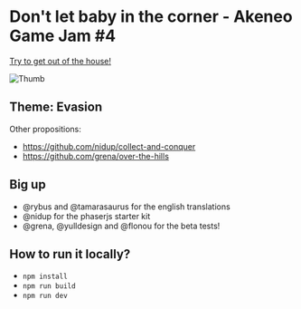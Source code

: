 # Don't let baby in the corner - Akeneo Game Jam #4

[Try to get out of the house!](https://pierallard.github.io/akeneo-game-jam-4/)

![Thumb](https://raw.githubusercontent.com/pierallard/akeneo-game-jam-4/master/thumb.png)

## Theme: Evasion

Other propositions:
- https://github.com/nidup/collect-and-conquer
- https://github.com/grena/over-the-hills

## Big up

- @rybus and @tamarasaurus for the english translations
- @nidup for the phaserjs starter kit
- @grena, @yulldesign and @flonou for the beta tests!

## How to run it locally?

- `npm install`
- `npm run build`
- `npm run dev`
